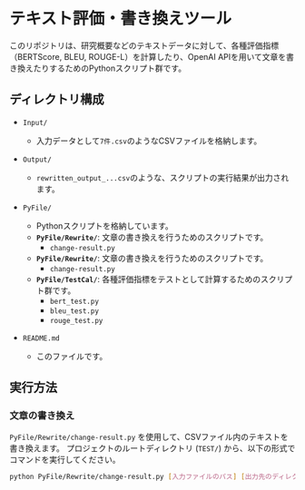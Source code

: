 # テキスト評価・書き換えツール

このリポジトリは、研究概要などのテキストデータに対して、各種評価指標（BERTScore, BLEU, ROUGE-L）を計算したり、OpenAI APIを用いて文章を書き換えたりするためのPythonスクリプト群です。

## ディレクトリ構成

-   `Input/`
    -   入力データとして`7件.csv`のようなCSVファイルを格納します。

-   `Output/`
    -   `rewritten_output_...csv`のような、スクリプトの実行結果が出力されます。

-   `PyFile/`
    -   Pythonスクリプトを格納しています。
    -   **`PyFile/Rewrite/`**: 文章の書き換えを行うためのスクリプトです。
        -   `change-result.py`       
    -   **`PyFile/Rewrite/`**: 文章の書き換えを行うためのスクリプトです。
        -   `change-result.py`
    -   **`PyFile/TestCal/`**: 各種評価指標をテストとして計算するためのスクリプト群です。
        -   `bert_test.py`
        -   `bleu_test.py`
        -   `rouge_test.py`
-   `README.md`
    -   このファイルです。

## 実行方法

### 文章の書き換え

`PyFile/Rewrite/change-result.py` を使用して、CSVファイル内のテキストを書き換えます。
プロジェクトのルートディレクトリ (`TEST/`) から、以下の形式でコマンドを実行してください。

```bash
python PyFile/Rewrite/change-result.py [入力ファイルのパス] [出力先のディレクトリパス]